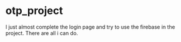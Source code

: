 # otp_project
I just almost complete the login page and try to use the firebase in the project. There are all i can do.
